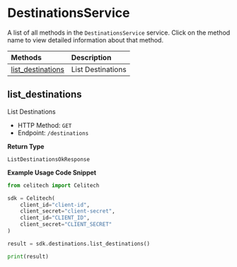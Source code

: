 # DestinationsService

A list of all methods in the `DestinationsService` service. Click on the method name to view detailed information about that method.

| Methods                                 | Description       |
| :-------------------------------------- | :---------------- |
| [list_destinations](#list_destinations) | List Destinations |

## list_destinations

List Destinations

- HTTP Method: `GET`
- Endpoint: `/destinations`

**Return Type**

`ListDestinationsOkResponse`

**Example Usage Code Snippet**

```python
from celitech import Celitech

sdk = Celitech(
    client_id="client-id",
    client_secret="client-secret",
    client_id="CLIENT_ID",
    client_secret="CLIENT_SECRET"
)

result = sdk.destinations.list_destinations()

print(result)
```
